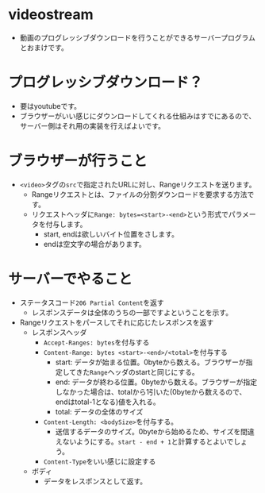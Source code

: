 # videostream
* 動画のプログレッシブダウンロードを行うことができるサーバープログラムとおまけです。

# プログレッシブダウンロード？
* 要はyoutubeです。
* ブラウザーがいい感じにダウンロードしてくれる仕組みはすでにあるので、サーバー側はそれ用の実装を行えばよいです。

# ブラウザーが行うこと
* `<video>`タグの`src`で指定されたURLに対し、Rangeリクエストを送ります。
    * Rangeリクエストとは、ファイルの分割ダウンロードを要求する方法です。
    * リクエストヘッダに`Range: bytes=<start>-<end>`という形式でパラメータを付与します。
        * start, endは欲しいバイト位置をさします。
        * endは空文字の場合があります。

# サーバーでやること
* ステータスコード`206 Partial Content`を返す
    * レスポンスデータは全体のうちの一部ですよということを示す。
* Rangeリクエストをパースしてそれに応じたレスポンスを返す
    * レスポンスヘッダ
        * `Accept-Ranges: bytes`を付与する
        * `Content-Range: bytes <start>-<end>/<total>`を付与する
            * start: データが始まる位置。0byteから数える。ブラウザーが指定してきた`Range`ヘッダのstartと同じにする。
            * end: データが終わる位置。0byteから数える。ブラウザーが指定しなかった場合は、totalから1引いた(0byteから数えるので、endはtotal-1となる)値を入れる。
            * total: データの全体のサイズ
        * `Content-Length: <bodySize>`を付与する。
            * 送信するデータのサイズ。0byteから始めるため、サイズを間違えないようにする。`start - end + 1`と計算するとよいでしょう。
        * `Content-Type`をいい感じに設定する
    * ボディ
        * データをレスポンスとして返す。